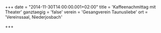 +++
date = "2014-11-30T14:00:00.001+02:00"
title = 'Kaffeenachmittag mit Theater'
ganztaegig = 'false'
verein = 'Gesangverein Taunusliebe'
ort = 'Vereinssaal, Niederjosbach'

+++

      